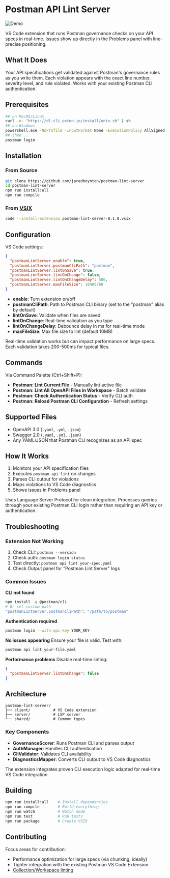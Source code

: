 # Postman API Lint Server

![Demo](demo.gif)

VS Code extension that runs Postman governance checks on your API specs in real-time. Issues show up directly in the Problems panel with line-precise positioning.

## What It Does

Your API specifications get validated against Postman's governance rules as you write them. Each violation appears with the exact line number, severity level, and rule violated. Works with your existing Postman CLI authentication.

## Prerequisites

```bash
## on MacOS/Linux
curl -o- "https://dl-cli.pstmn.io/install/unix.sh" | sh
## on Windows
powershell.exe -NoProfile -InputFormat None -ExecutionPolicy AllSigned -Command "[System.Net.ServicePointManager]::SecurityProtocol = 3072; iex ((New-Object System.Net.WebClient).DownloadString('https://dl-cli.pstmn.io/install/win64.ps1'))"
## then...
postman login
```

## Installation

### From Source

```bash
git clone https://github.com/jaredboynton/postman-lint-server
cd postman-lint-server
npm run install:all
npm run compile
```

### From [VSIX](https://github.com/postman-cs/postman-vscode-lint/releases/tag/v0.1.0)

```bash
code --install-extension postman-lint-server-0.1.0.vsix
```

## Configuration

VS Code settings:

```json
{
  "postmanLintServer.enable": true,
  "postmanLintServer.postmanCliPath": "postman",
  "postmanLintServer.lintOnSave": true,
  "postmanLintServer.lintOnChange": false,
  "postmanLintServer.lintOnChangeDelay": 500,
  "postmanLintServer.maxFileSize": 10485760
}
```

- **enable**: Turn extension on/off
- **postmanCliPath**: Path to Postman CLI binary (set to the "postman" alias by default)
- **lintOnSave**: Validate when files are saved
- **lintOnChange**: Real-time validation as you type
- **lintOnChangeDelay**: Debounce delay in ms for real-time mode
- **maxFileSize**: Max file size to lint (default 10MB)

Real-time validation works but can impact performance on large specs. Each validation takes 200-500ms for typical files.

## Commands

Via Command Palette (Ctrl+Shift+P):

- **Postman: Lint Current File** - Manually lint active file
- **Postman: Lint All OpenAPI Files in Workspace** - Batch validate
- **Postman: Check Authentication Status** - Verify CLI auth
- **Postman: Reload Postman CLI Configuration** - Refresh settings

## Supported Files

- OpenAPI 3.0 (`.yaml`, `.yml`, `.json`)
- Swagger 2.0 (`.yaml`, `.yml`, `.json`)
- Any YAML/JSON that Postman CLI recognizes as an API spec

## How It Works

1. Monitors your API specification files
2. Executes `postman api lint` on changes
3. Parses CLI output for violations
4. Maps violations to VS Code diagnostics
5. Shows issues in Problems panel

Uses Language Server Protocol for clean integration. Processes queries through your existing Postman CLI login rather than requiring an API key or authentication.

## Troubleshooting

### Extension Not Working

1. Check CLI: `postman --version`
2. Check auth: `postman login status`
3. Test directly: `postman api lint your-spec.yaml`
4. Check Output panel for "Postman Lint Server" logs

### Common Issues

**CLI not found**
```bash
npm install -g @postman/cli
# Or set custom path
"postmanLintServer.postmanCliPath": "/path/to/postman"
```

**Authentication required**
```bash
postman login --with-api-key YOUR_KEY
```

**No issues appearing**
Ensure your file is valid. Test with:
```bash
postman api lint your-file.yaml
```

**Performance problems**
Disable real-time linting:
```json
{
  "postmanLintServer.lintOnChange": false
}
```

## Architecture

```
postman-lint-server/
├── client/          # VS Code extension
├── server/          # LSP server
└── shared/          # Common types
```

### Key Components

- **GovernanceScorer**: Runs Postman CLI and parses output
- **AuthManager**: Handles CLI authentication
- **CliValidator**: Validates CLI availability
- **DiagnosticsMapper**: Converts CLI output to VS Code diagnostics

The extension integrates proven CLI execution logic adapted for real-time VS Code integration.

## Building

```bash
npm run install:all    # Install dependencies
npm run compile        # Build everything
npm run watch          # Watch mode
npm run test           # Run tests
npm run package        # Create VSIX
```

## Contributing

Focus areas for contribution:
- Performance optimization for large specs (via chunking, ideally)
- Tighter integration with the existing Postman VS Code Extension
- [Collection/Workspace linting](https://github.com/postman-solutions-eng/PostmanLinter)
